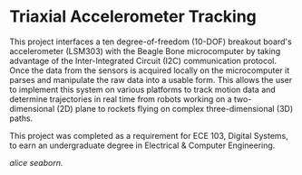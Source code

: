 # Triaxial Accelerometer Tracking

This project interfaces a ten degree-of-freedom (10-DOF) breakout board's accelerometer (LSM303) with the Beagle Bone microcomputer by taking advantage of the Inter-Integrated Circuit (I2C) communication protocol. Once the data from the sensors is acquired locally on the microcomputer it parses and manipulate the raw data into a usable form. This allows the user to implement this system on various platforms to track motion data and determine trajectories in real time from robots working on a two-dimensional (2D) plane to rockets flying on complex three-dimensional (3D) paths.

This project was completed as a requirement for ECE 103, Digital Systems, to earn an undergraduate degree in Electrical & Computer Engineering.


*alice seaborn.*
